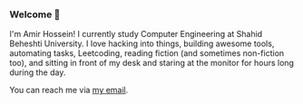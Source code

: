### Welcome 👋

<!--
**mans82/mans82** is a ✨ _special_ ✨ repository because its `README.md` (this file) appears on your GitHub profile.

Here are some ideas to get you started:

- 🔭 I’m currently working on ...
- 🌱 I’m currently learning ...
- 👯 I’m looking to collaborate on ...
- 🤔 I’m looking for help with ...
- 💬 Ask me about ...
- 📫 How to reach me: ...
- 😄 Pronouns: ...
- ⚡ Fun fact: ...
-->

I'm Amir Hossein! I currently study Computer Engineering at Shahid Beheshti University. I love hacking into things, building awesome tools, automating tasks, Leetcoding, reading fiction (and sometimes non-fiction too), and sitting in front of my desk and staring at the monitor for hours long during the day.

You can reach me via [my email](mailto:cando428@gmail.com).
